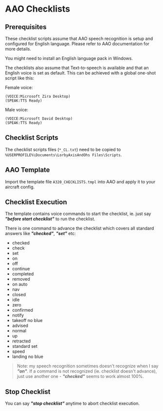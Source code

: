 # AAO Checklists

## Prerequisites

These checklist scripts assume that AAO speech recognition is setup and configured for English language. Please refer to AAO documentation for more details.

You might need to install an English language pack in Windows.

The checklists also assume that Text-to-speech is available and that an English voice is set as default. This can be achieved with a global one-shot script like this: 

Female voice:
```
(VOICE:Microsoft Zira Desktop)
(SPEAK:TTS Ready)
```

Male voice:
```
(VOICE:Microsoft David Desktop)
(SPEAK:TTS Ready)
```

## Checklist Scripts

The checklist scripts files (`*_CL.txt`) need to be copied to `%USERPROFILE%\Documents\LorbyAxisAndOhs Files\Scripts`.

## AAO Template

Import the template file `A320_CHECKLISTS.tmpl` into AAO and apply it to your aircraft config.

## Checklist Execution

The template contains voice commands to start the checklist, ie. just say ***"before start checklist"*** to run the checklist.

There is one command to advance the checklist which covers all standard answers like ***"checked"***, ***"set"*** etc:

- checked
- check
- set
- on
- off
- continue
- completed
- removed
- on auto
- nav
- closed
- idle
- zero
- confirmed
- notify
- takeoff no blue
- advised
- normal
- up
- retracted
- standard set
- speed
- landing no blue

> Note: my speech recognition sometimes doesn't recognize when I say ***"on"***. If a command is not recognized (ie. checklist doesn't advance), just use another one - ***"checked"*** seems to work almost 100%.

## Stop Checklist

You can say ***"stop checklist"*** anytime to abort checklist execution.